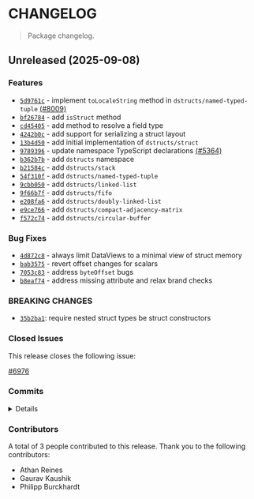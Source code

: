 # CHANGELOG

> Package changelog.

<section class="release" id="unreleased">

## Unreleased (2025-09-08)

<section class="features">

### Features

-   [`5d9761c`](https://github.com/stdlib-js/stdlib/commit/5d9761cfdea3389f82ca75aa262a9fc3ddf89439) - implement `toLocaleString` method in `dstructs/named-typed-tuple` [(#8009)](https://github.com/stdlib-js/stdlib/pull/8009)
-   [`bf26784`](https://github.com/stdlib-js/stdlib/commit/bf26784b458dee86137cc92cb269719cb6e0799e) - add `isStruct` method
-   [`cd45405`](https://github.com/stdlib-js/stdlib/commit/cd4540545270de354c76083e571c587ac3c59a6e) - add method to resolve a field type
-   [`4242b0c`](https://github.com/stdlib-js/stdlib/commit/4242b0cfa7df434d6b33ca306acfbb24d573cfa5) - add support for serializing a struct layout
-   [`13b4d50`](https://github.com/stdlib-js/stdlib/commit/13b4d50284b4f5ba44c714add98ae8d04606cb86) - add initial implementation of `dstructs/struct`
-   [`9789396`](https://github.com/stdlib-js/stdlib/commit/9789396bd5111e963f4662c57c6b4159d4166946) - update namespace TypeScript declarations [(#5364)](https://github.com/stdlib-js/stdlib/pull/5364)
-   [`b362b7b`](https://github.com/stdlib-js/stdlib/commit/b362b7b1a0ec5ac2183fc54663e51f38f6db52e5) - add `dstructs` namespace
-   [`b21584c`](https://github.com/stdlib-js/stdlib/commit/b21584cb237c4fda9d617313881ed4fa0e6307e0) - add `dstructs/stack`
-   [`54f310f`](https://github.com/stdlib-js/stdlib/commit/54f310fb122b05038de174d03acbec6d2f84a5a9) - add `dstructs/named-typed-tuple`
-   [`9cbb050`](https://github.com/stdlib-js/stdlib/commit/9cbb0501b718418e3722d5d44a7e21a72080edb7) - add `dstructs/linked-list`
-   [`9f66b7f`](https://github.com/stdlib-js/stdlib/commit/9f66b7f6d12b1897bf9692e780cc4b3e51355810) - add `dstructs/fifo`
-   [`e208fa6`](https://github.com/stdlib-js/stdlib/commit/e208fa66285056dc232f51c354215d2fe46032e9) - add `dstructs/doubly-linked-list`
-   [`e9ce766`](https://github.com/stdlib-js/stdlib/commit/e9ce76615e34f13dce149feed5f7ffeda17ca5c2) - add `dstructs/compact-adjacency-matrix`
-   [`f572c74`](https://github.com/stdlib-js/stdlib/commit/f572c746191a2d8bac1ddf173d9143bdd0e493e6) - add `dstructs/circular-buffer`

</section>

<!-- /.features -->

<section class="bug-fixes">

### Bug Fixes

-   [`4d872c8`](https://github.com/stdlib-js/stdlib/commit/4d872c85075efbb806cae6e16043bd6edc6ab55c) - always limit DataViews to a minimal view of struct memory
-   [`bab3575`](https://github.com/stdlib-js/stdlib/commit/bab35754c3c4269f78c0968bdd09c4e59d435f0c) - revert offset changes for scalars
-   [`7053c83`](https://github.com/stdlib-js/stdlib/commit/7053c83f7aa75b9f9682b355be6d73cf868835ba) - address `byteOffset` bugs
-   [`b8eaf74`](https://github.com/stdlib-js/stdlib/commit/b8eaf74c49f8c0c5b256de4640a10e57bfa7d790) - address missing attribute and relax brand checks

</section>

<!-- /.bug-fixes -->

<section class="breaking-changes">

### BREAKING CHANGES

-   [`35b2ba1`](https://github.com/stdlib-js/stdlib/commit/35b2ba1424e7e89e9cd0f4cb5a199738a3f98747): require nested struct types be struct constructors

</section>

<!-- /.breaking-changes -->

<section class="issues">

### Closed Issues

This release closes the following issue:

[#6976](https://github.com/stdlib-js/stdlib/issues/6976)

</section>

<!-- /.issues -->

<section class="commits">

### Commits

<details>

-   [`f501596`](https://github.com/stdlib-js/stdlib/commit/f501596714b0f5d5d54416aefba7fff57b000760) - **test:** add tests for `toString` method in `dstructs/named-typed-tuple` [(#8041)](https://github.com/stdlib-js/stdlib/pull/8041) _(by Gaurav Kaushik, Athan Reines)_
-   [`5d9761c`](https://github.com/stdlib-js/stdlib/commit/5d9761cfdea3389f82ca75aa262a9fc3ddf89439) - **feat:** implement `toLocaleString` method in `dstructs/named-typed-tuple` [(#8009)](https://github.com/stdlib-js/stdlib/pull/8009) _(by Gaurav Kaushik, Athan Reines, stdlib-bot)_
-   [`90b8f5a`](https://github.com/stdlib-js/stdlib/commit/90b8f5a00c6a252d4f66b3d3e22ad8009efa96d6) - **test:** update test messages _(by Athan Reines)_
-   [`389cecc`](https://github.com/stdlib-js/stdlib/commit/389cecc1b8f977b3923e2f2ed13aa119c25f5bc0) - **test:** fix variable name _(by Athan Reines)_
-   [`7add020`](https://github.com/stdlib-js/stdlib/commit/7add0201c13e56a0381926ccfd4073c84eaf2ed4) - **test:** use standardized assertion messages and fix lint errors _(by Philipp Burckhardt)_
-   [`07f7c05`](https://github.com/stdlib-js/stdlib/commit/07f7c0522c73e6ad9505e1d45035ae439344200d) - **test:** use standardized assertion messages and fix lint errors _(by Philipp Burckhardt)_
-   [`f344466`](https://github.com/stdlib-js/stdlib/commit/f344466c6dcfb8f52d7f3148acaadd52772938da) - **test:** use .strictEqual() instead of .equal() and fix lint errors _(by Philipp Burckhardt)_
-   [`bf26784`](https://github.com/stdlib-js/stdlib/commit/bf26784b458dee86137cc92cb269719cb6e0799e) - **feat:** add `isStruct` method _(by Athan Reines)_
-   [`76ebd1b`](https://github.com/stdlib-js/stdlib/commit/76ebd1b06c85827a8166579c0a97c6bb20737e24) - **refactor:** use assert utility _(by Athan Reines)_
-   [`5aeb4ef`](https://github.com/stdlib-js/stdlib/commit/5aeb4ef105b90890e89ab138a55316c2d6546f71) - **chore:** update package meta data [(#7442)](https://github.com/stdlib-js/stdlib/pull/7442) _(by stdlib-bot)_
-   [`6d57645`](https://github.com/stdlib-js/stdlib/commit/6d576457c3f4c7ed67481aaf6161d7c1c63874eb) - **docs:** fix descriptions _(by Athan Reines)_
-   [`35b2ba1`](https://github.com/stdlib-js/stdlib/commit/35b2ba1424e7e89e9cd0f4cb5a199738a3f98747) - **refactor:** require nested struct types be struct constructors _(by Athan Reines)_
-   [`cd45405`](https://github.com/stdlib-js/stdlib/commit/cd4540545270de354c76083e571c587ac3c59a6e) - **feat:** add method to resolve a field type _(by Athan Reines)_
-   [`009da93`](https://github.com/stdlib-js/stdlib/commit/009da9301a20e2dedd243ba9b7f747fd962f105e) - **docs:** fix types _(by Athan Reines)_
-   [`4242b0c`](https://github.com/stdlib-js/stdlib/commit/4242b0cfa7df434d6b33ca306acfbb24d573cfa5) - **feat:** add support for serializing a struct layout _(by Athan Reines)_
-   [`1d86748`](https://github.com/stdlib-js/stdlib/commit/1d867483b41d6624413b5e7e2f50610158a5fe92) - **docs:** update parameter description _(by Athan Reines)_
-   [`4d872c8`](https://github.com/stdlib-js/stdlib/commit/4d872c85075efbb806cae6e16043bd6edc6ab55c) - **fix:** always limit DataViews to a minimal view of struct memory _(by Athan Reines)_
-   [`4ecf9ad`](https://github.com/stdlib-js/stdlib/commit/4ecf9ad5376fd7362fa915b9a9308b3d9cb271b8) - **refactor:** create a minimal view _(by Athan Reines)_
-   [`bab3575`](https://github.com/stdlib-js/stdlib/commit/bab35754c3c4269f78c0968bdd09c4e59d435f0c) - **fix:** revert offset changes for scalars _(by Athan Reines)_
-   [`7053c83`](https://github.com/stdlib-js/stdlib/commit/7053c83f7aa75b9f9682b355be6d73cf868835ba) - **fix:** address `byteOffset` bugs _(by Athan Reines)_
-   [`578606d`](https://github.com/stdlib-js/stdlib/commit/578606d017a4b5422da0f7e7cab73d80c97271e1) - **docs:** add note _(by Athan Reines)_
-   [`b8eaf74`](https://github.com/stdlib-js/stdlib/commit/b8eaf74c49f8c0c5b256de4640a10e57bfa7d790) - **fix:** address missing attribute and relax brand checks _(by Athan Reines)_
-   [`f4a90b1`](https://github.com/stdlib-js/stdlib/commit/f4a90b18816acbb01c3c5afd7fba965c8a617ec1) - **chore:** add test and benchmark stubs _(by Athan Reines)_
-   [`24a79a0`](https://github.com/stdlib-js/stdlib/commit/24a79a0b97e2191aa52abe3fe336505472060d35) - **docs:** add note _(by Athan Reines)_
-   [`195071c`](https://github.com/stdlib-js/stdlib/commit/195071c47d1088fc1b024023c9b9b693fc6282cb) - **style:** disable lint rule _(by Athan Reines)_
-   [`13b4d50`](https://github.com/stdlib-js/stdlib/commit/13b4d50284b4f5ba44c714add98ae8d04606cb86) - **feat:** add initial implementation of `dstructs/struct` _(by Athan Reines)_
-   [`3755dd5`](https://github.com/stdlib-js/stdlib/commit/3755dd57eaedf6fae43a5fabc0be8a887fd30a12) - **docs:** update related packages sections [(#6418)](https://github.com/stdlib-js/stdlib/pull/6418) _(by stdlib-bot)_
-   [`3ee65c8`](https://github.com/stdlib-js/stdlib/commit/3ee65c87a762ab26fe1b97487f799f5a740afe17) - **docs:** update related packages sections [(#5936)](https://github.com/stdlib-js/stdlib/pull/5936) _(by stdlib-bot)_
-   [`5ff74c4`](https://github.com/stdlib-js/stdlib/commit/5ff74c49798543b846d66f6b7eb7e64b5b3d7aa6) - **docs:** update related packages sections [(#5529)](https://github.com/stdlib-js/stdlib/pull/5529) _(by stdlib-bot)_
-   [`3ec92ae`](https://github.com/stdlib-js/stdlib/commit/3ec92aeaefd8a73587ab8a9e153e654da87c553f) - **docs:** update related packages sections [(#5401)](https://github.com/stdlib-js/stdlib/pull/5401) _(by stdlib-bot)_
-   [`f2f05d9`](https://github.com/stdlib-js/stdlib/commit/f2f05d91b9e5960b7c69a7d157a50ede9b381335) - **docs:** update related packages sections [(#5384)](https://github.com/stdlib-js/stdlib/pull/5384) _(by stdlib-bot)_
-   [`3772f8f`](https://github.com/stdlib-js/stdlib/commit/3772f8f53a07408b72cf4ec3e8334758f9aded0d) - **docs:** update namespace table of contents [(#5366)](https://github.com/stdlib-js/stdlib/pull/5366) _(by stdlib-bot, Philipp Burckhardt)_
-   [`9789396`](https://github.com/stdlib-js/stdlib/commit/9789396bd5111e963f4662c57c6b4159d4166946) - **feat:** update namespace TypeScript declarations [(#5364)](https://github.com/stdlib-js/stdlib/pull/5364) _(by stdlib-bot)_
-   [`b362b7b`](https://github.com/stdlib-js/stdlib/commit/b362b7b1a0ec5ac2183fc54663e51f38f6db52e5) - **feat:** add `dstructs` namespace _(by Athan Reines)_
-   [`b21584c`](https://github.com/stdlib-js/stdlib/commit/b21584cb237c4fda9d617313881ed4fa0e6307e0) - **feat:** add `dstructs/stack` _(by Athan Reines)_
-   [`54f310f`](https://github.com/stdlib-js/stdlib/commit/54f310fb122b05038de174d03acbec6d2f84a5a9) - **feat:** add `dstructs/named-typed-tuple` _(by Athan Reines)_
-   [`9cbb050`](https://github.com/stdlib-js/stdlib/commit/9cbb0501b718418e3722d5d44a7e21a72080edb7) - **feat:** add `dstructs/linked-list` _(by Athan Reines)_
-   [`9f66b7f`](https://github.com/stdlib-js/stdlib/commit/9f66b7f6d12b1897bf9692e780cc4b3e51355810) - **feat:** add `dstructs/fifo` _(by Athan Reines)_
-   [`e208fa6`](https://github.com/stdlib-js/stdlib/commit/e208fa66285056dc232f51c354215d2fe46032e9) - **feat:** add `dstructs/doubly-linked-list` _(by Athan Reines)_
-   [`e9ce766`](https://github.com/stdlib-js/stdlib/commit/e9ce76615e34f13dce149feed5f7ffeda17ca5c2) - **feat:** add `dstructs/compact-adjacency-matrix` _(by Athan Reines)_
-   [`f572c74`](https://github.com/stdlib-js/stdlib/commit/f572c746191a2d8bac1ddf173d9143bdd0e493e6) - **feat:** add `dstructs/circular-buffer` _(by Athan Reines)_

</details>

</section>

<!-- /.commits -->

<section class="contributors">

### Contributors

A total of 3 people contributed to this release. Thank you to the following contributors:

-   Athan Reines
-   Gaurav Kaushik
-   Philipp Burckhardt

</section>

<!-- /.contributors -->

</section>

<!-- /.release -->

